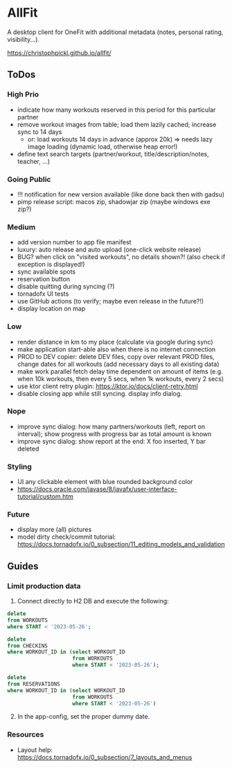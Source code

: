 # AllFit

A desktop client for OneFit with additional metadata (notes, personal rating, visibility...).

https://christophpickl.github.io/allfit/

## ToDos

### High Prio

* indicate how many workouts reserved in this period for this particular partner
* remove workout images from table; load them lazily cached; increase sync to 14 days
    * or: load workouts 14 days in advance (approx 20k) => needs lazy image loading (dynamic load, otherwise heap error!)
* define text search targets (partner/workout, title/description/notes, teacher, ...)

### Going Public

* !!! notification for new version available (like done back then with gadsu)
* pimp release script: macos zip, shadowjar zip (maybe windows exe zip?)

### Medium

* add version number to app file manifest
* luxury: auto release and auto upload (one-click website release)
* BUG? when click on "visited workouts", no details shown?! (also check if exception is displayed!)
* sync available spots
* reservation button
* disable quitting during syncing (?)
* tornadofx UI tests
* use GitHub actions (to verify; maybe even release in the future?!)
* display location on map

### Low

* render distance in km to my place (calculate via google during sync)
* make application start-able also when there is no internet connection
* PROD to DEV copier: delete DEV files, copy over relevant PROD files, change dates for all workouts (add necessary days to all existing data)
* make work parallel fetch delay time dependent on amount of items (e.g. when 10k workouts, then every 5 secs, when 1k workouts, every 2 secs)
* use ktor client retry plugin: https://ktor.io/docs/client-retry.html
* disable closing app while still syncing. display info dialog.

### Nope

* improve sync dialog: how many partners/workouts (left, report on interval); show progress with progress bar as total amount is known
* improve sync dialog: show report at the end: X foo inserted, Y bar deleted

### Styling

* UI any clickable element with blue rounded background color
* https://docs.oracle.com/javase/8/javafx/user-interface-tutorial/custom.htm

### Future

* display more (all) pictures
* model dirty check/commit tutorial: https://docs.tornadofx.io/0_subsection/11_editing_models_and_validation

## Guides

### Limit production data

1. Connect directly to H2 DB and execute the following:

```sql
delete
from WORKOUTS
where START < '2023-05-26';

delete
from CHECKINS
where WORKOUT_ID in (select WORKOUT_ID
                     from WORKOUTS
                     where START < '2023-05-26');

delete
from RESERVATIONS
where WORKOUT_ID in (select WORKOUT_ID
                     from WORKOUTS
                     where START < '2023-05-26')
```

2. In the app-config, set the proper dummy date.

### Resources

* Layout help: https://docs.tornadofx.io/0_subsection/7_layouts_and_menus
